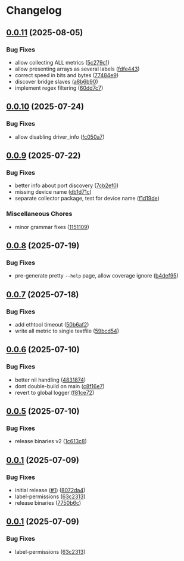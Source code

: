 # Changelog

## [0.0.11](https://github.com/newrushbolt/go-ethtool-exporter/compare/v0.0.10...v0.0.11) (2025-08-05)


### Bug Fixes

* allow collecting ALL metrics ([5c279c1](https://github.com/newrushbolt/go-ethtool-exporter/commit/5c279c10d36cb4bc21b053cbd0b8d5e6438e7425))
* allow presenting arrays as several labels ([fdfe443](https://github.com/newrushbolt/go-ethtool-exporter/commit/fdfe44304cc22185080d9f00360f09a0bd76355e))
* correct speed in bits and bytes ([77484e9](https://github.com/newrushbolt/go-ethtool-exporter/commit/77484e91bc36cee688ee0078a949aa1fcaab14d5))
* discover bridge slaves ([a8b6b90](https://github.com/newrushbolt/go-ethtool-exporter/commit/a8b6b9037a34175c2711cbba67454b9009bf7493))
* implement regex filtering ([60dd7c7](https://github.com/newrushbolt/go-ethtool-exporter/commit/60dd7c73c6a44370d7319956237bad20a03fbc1e))

## [0.0.10](https://github.com/newrushbolt/go-ethtool-exporter/compare/v0.0.9...v0.0.10) (2025-07-24)


### Bug Fixes

* allow disabling driver_info ([fc050a7](https://github.com/newrushbolt/go-ethtool-exporter/commit/fc050a7dfb7b3a92b9d658cb01a9e7c41303254c))

## [0.0.9](https://github.com/newrushbolt/go-ethtool-exporter/compare/v0.0.8...v0.0.9) (2025-07-22)


### Bug Fixes

* better info about port discovery ([7cb2ef0](https://github.com/newrushbolt/go-ethtool-exporter/commit/7cb2ef010a8d9bc3a1fcfd0cb4298e8f32d045be))
* missing device name ([db1d71c](https://github.com/newrushbolt/go-ethtool-exporter/commit/db1d71c2cb0a9ab555f4a357a742f0fe1e36a3d7))
* separate collector package, test for device name ([f1d19de](https://github.com/newrushbolt/go-ethtool-exporter/commit/f1d19dea0b79deabcbe637b4a76de67a1d9fe7be))


### Miscellaneous Chores

* minor grammar fixes ([1151109](https://github.com/newrushbolt/go-ethtool-exporter/commit/1151109608c08270e0b58504fbfd457c90a06c5d))

## [0.0.8](https://github.com/newrushbolt/go-ethtool-exporter/compare/v0.0.7...v0.0.8) (2025-07-19)


### Bug Fixes

* pre-generate pretty `--help` page, allow coverage ignore ([b4def95](https://github.com/newrushbolt/go-ethtool-exporter/commit/b4def955ef5a3089f9191be756962114b8406bd8))

## [0.0.7](https://github.com/newrushbolt/go-ethtool-exporter/compare/v0.0.6...v0.0.7) (2025-07-18)


### Bug Fixes

* add ethtool timeout ([50b6af2](https://github.com/newrushbolt/go-ethtool-exporter/commit/50b6af28f4e1e5e3ea96798bdf0f077c66758fd6))
* write all metric to single textfile ([59bcd54](https://github.com/newrushbolt/go-ethtool-exporter/commit/59bcd548c117ecba6050496809452ec95bdf3dd3))

## [0.0.6](https://github.com/newrushbolt/go-ethtool-exporter/compare/v0.0.5...v0.0.6) (2025-07-10)


### Bug Fixes

* better nil handling ([4831874](https://github.com/newrushbolt/go-ethtool-exporter/commit/4831874d5d34490cee24f1b9bf334a21c9be4af2))
* dont double-build on main ([c8f16e7](https://github.com/newrushbolt/go-ethtool-exporter/commit/c8f16e7d554bd205bd7f1fa36fdfc8986d642a98))
* revert to global logger ([f81ce72](https://github.com/newrushbolt/go-ethtool-exporter/commit/f81ce721577129071dbfad024aa12448db5a95c0))

## [0.0.5](https://github.com/newrushbolt/go-ethtool-exporter/compare/v0.0.1...v0.0.5) (2025-07-10)


### Bug Fixes

* release binaries v2 ([1c613c8](https://github.com/newrushbolt/go-ethtool-exporter/commit/1c613c8b57ee373d65d31430570f44cbaaf18e2a))

## [0.0.1](https://github.com/newrushbolt/go-ethtool-exporter/compare/v0.0.1...v0.0.1) (2025-07-09)


### Bug Fixes

* initial release ([#1](https://github.com/newrushbolt/go-ethtool-exporter/issues/1)) ([8072da4](https://github.com/newrushbolt/go-ethtool-exporter/commit/8072da497dacc3deb4e93f2fba315a768133e8b3))
* label-permissions ([63c2313](https://github.com/newrushbolt/go-ethtool-exporter/commit/63c2313dedce4bfcdbe580d39aca8966527f43d0))
* release binaries ([7750b6c](https://github.com/newrushbolt/go-ethtool-exporter/commit/7750b6cf4f52caf81863eda7fae7b9549b2e4309))

## [0.0.1](https://github.com/newrushbolt/go-ethtool-exporter/compare/v0.0.1...v0.0.1) (2025-07-09)


### Bug Fixes

* label-permissions ([63c2313](https://github.com/newrushbolt/go-ethtool-exporter/commit/63c2313dedce4bfcdbe580d39aca8966527f43d0))
